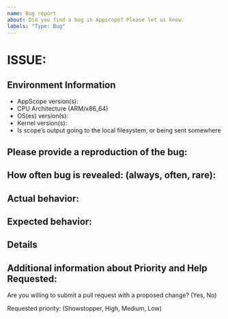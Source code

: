 ```yaml
---
name: Bug report
about: Did you find a bug in Appscope? Please let us know.
labels: "Type: Bug"
---
```

<!--
Before creating new issue, ensure that similar issue wasn't already created
  * Search: https://github.com/criblio/appscope/issues

Note that if you do not provide enough information to reproduce the issue, we may not be able to take action on your report.
Remember this is just a minimal template. You can extend it with data you think may be useful.
-->

# ISSUE: <!-- fill the title of issue -->

## Environment Information 

- AppScope version(s):                                                      <!-- fill this out -->
- CPU Architecture (ARM/x86_64)                                             <!-- fill this out -->
- OS(es) version(s):                                                        <!-- fill this out -->
- Kernel version(s):                                                        <!-- fill this out -->
- Is scope’s output going to the local filesystem, or being sent somewhere  <!-- fill this out -->

## Please provide a reproduction of the bug:

<!-- fill this out -->

## How often bug is revealed: (always, often, rare):  <!-- check one if possible -->

<!-- describe special circumstances in section above -->

## Actual behavior:

<!-- fill this out -->

## Expected behavior:

<!-- fill this out -->

## Details

<!-- fill this out -->

## Additional information about Priority and Help Requested:

Are you willing to submit a pull request with a proposed change? (Yes, No)  <!-- check one if possible -->

Requested priority: (Showstopper, High, Medium, Low)                        <!-- check one if possible -->